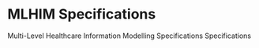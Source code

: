 MLHIM Specifications
====================

Multi-Level Healthcare Information Modelling Specifications Specifications
